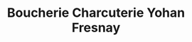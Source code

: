 ---
title: "Boucherie Charcuterie Yohan Fresnay"
url: /le-mesnil-esnard/boucherie-charcuterie-yohan-fresnay/
shop: Metzgerei
---